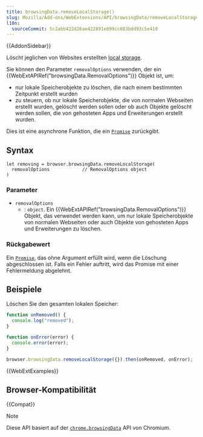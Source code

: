 ```yaml
---
title: browsingData.removeLocalStorage()
slug: Mozilla/Add-ons/WebExtensions/API/browsingData/removeLocalStorage
l10n:
  sourceCommit: 5c2abb422d26ae422891e699cc083bdd93c5e410
---
```


{{AddonSidebar}}

Löscht jeglichen von Websites erstellten [local storage](/de/docs/Web/API/Window/localStorage).

Sie können den Parameter `removalOptions` verwenden, der ein {{WebExtAPIRef("browsingData.RemovalOptions")}} Objekt ist, um:

- nur lokale Speicherobjekte zu löschen, die nach einem bestimmten Zeitpunkt erstellt wurden
- zu steuern, ob nur lokale Speicherobjekte, die von normalen Webseiten erstellt wurden, gelöscht werden sollen oder ob auch Objekte gelöscht werden sollen, die von gehosteten Apps und Erweiterungen erstellt wurden.

Dies ist eine asynchrone Funktion, die ein [`Promise`](/de/docs/Web/JavaScript/Reference/Global_Objects/Promise) zurückgibt.

## Syntax

```js-nolint
let removing = browser.browsingData.removeLocalStorage(
  removalOptions            // RemovalOptions object
)
```

### Parameter

- `removalOptions`
  - : `object`. Ein {{WebExtAPIRef("browsingData.RemovalOptions")}} Objekt, das verwendet werden kann, um nur lokale Speicherobjekte von normalen Webseiten oder auch Objekte von gehosteten Apps und Erweiterungen zu löschen.

### Rückgabewert

Ein [`Promise`](/de/docs/Web/JavaScript/Reference/Global_Objects/Promise), das ohne Argument erfüllt wird, wenn die Löschung abgeschlossen ist. Falls ein Fehler auftritt, wird das Promise mit einer Fehlermeldung abgelehnt.

## Beispiele

Löschen Sie den gesamten lokalen Speicher:

```js
function onRemoved() {
  console.log("removed");
}

function onError(error) {
  console.error(error);
}

browser.browsingData.removeLocalStorage({}).then(onRemoved, onError);
```

{{WebExtExamples}}

## Browser-Kompatibilität

{{Compat}}

> [!NOTE]
> Diese API basiert auf der [`chrome.browsingData`](https://developer.chrome.com/docs/extensions/reference/api/browsingData) API von Chromium.
